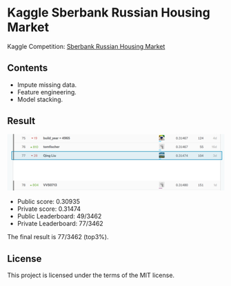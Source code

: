 # Kaggle Sberbank Russian Housing Market
Kaggle Competition: [Sberbank Russian Housing Market](https://www.kaggle.com/c/sberbank-russian-housing-market)

## Contents
- Impute missing data.
- Feature engineering.
- Model stacking.

## Result
![result](https://github.com/SunnyMarkLiu/Kaggle_Russian_Housing_Market/blob/master/result.png)

- Public score: 0.30935
- Private score: 0.31474
- Public Leaderboard: 49/3462
- Private Leaderboard: 77/3462

The final result is 77/3462 (top3%).

## License
This project is licensed under the terms of the MIT license.
